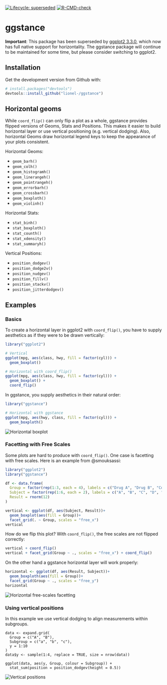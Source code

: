 
<!-- badges: start -->
[![Lifecycle: superseded](https://img.shields.io/badge/lifecycle-superseded-blue.svg)](https://www.tidyverse.org/lifecycle/#superseded)
[![R-CMD-check](https://github.com/lionel-/ggstance/actions/workflows/R-CMD-check.yaml/badge.svg)](https://github.com/lionel-/ggstance/actions/workflows/R-CMD-check.yaml)
<!-- badges: end -->

# ggstance

**Important**: This package has been superseded by [ggplot2 3.3.0](https://www.tidyverse.org/blog/2020/03/ggplot2-3-3-0/), which now has full native support for horizontality. The ggstance package will continue to be maintained for some time, but please consider switching to ggplot2.


## Installation

Get the development version from Github with:

```R
# install.packages("devtools")
devtools::install_github("lionel-/ggstance")
```


## Horizontal geoms

While `coord_flip()` can only flip a plot as a whole, ggstance
provides flipped versions of Geoms, Stats and Positions. This makes it
easier to build horizontal layer or use vertical positioning
(e.g. vertical dodging). Also, horizontal Geoms draw horizontal
legend keys to keep the appearance of your plots consistent.

Horizontal Geoms:

- `geom_barh()`
- `geom_colh()`
- `geom_histogramh()`
- `geom_linerangeh()`
- `geom_pointrangeh()`
- `geom_errorbarh()`
- `geom_crossbarh()`
- `geom_boxploth()`
- `geom_violinh()`

Horizontal Stats:

- `stat_binh()`
- `stat_boxploth()`
- `stat_counth()`
- `stat_xdensity()`
- `stat_summaryh()`

Vertical Positions:

- `position_dodgev()`
- `position_dodge2v()`
- `position_nudgev()`
- `position_fillv()`
- `position_stackv()`
- `position_jitterdodgev()`


## Examples

### Basics ###

To create a horizontal layer in ggplot2 with `coord_flip()`, you have
to supply aesthetics as if they were to be drawn vertically:

```r
library("ggplot2")

# Vertical
ggplot(mpg, aes(class, hwy, fill = factor(cyl))) +
  geom_boxplot()

# Horizontal with coord_flip()
ggplot(mpg, aes(class, hwy, fill = factor(cyl))) +
  geom_boxplot() +
  coord_flip()
```

In ggstance, you supply aesthetics in their natural order:

```r
library("ggstance")

# Horizontal with ggstance
ggplot(mpg, aes(hwy, class, fill = factor(cyl))) +
  geom_boxploth()
```

![Horizontal boxplot](https://raw.githubusercontent.com/lionel-/ggstance/readme/boxplot.png)


### Facetting with Free Scales

Some plots are hard to produce with `coord_flip()`. One case is
facetting with free scales. Here is an example from @smouksassi:

```r
library("ggplot2")
library("ggstance")

df <- data.frame(
  Group = factor(rep(1:3, each = 4), labels = c("Drug A", "Drug B", "Control")),
  Subject = factor(rep(1:6, each = 2), labels = c("A", "B", "C", "D", "E", "F")),
  Result = rnorm(12)
)

vertical <- ggplot(df, aes(Subject, Result))+
  geom_boxplot(aes(fill = Group))+
  facet_grid(. ~ Group, scales = "free_x")
vertical
```

How do we flip this plot? With `coord_flip()`, the free scales are not
flipped correctly:

```r
vertical + coord_flip()
vertical + facet_grid(Group ~ ., scales = "free_x") + coord_flip()
```

On the other hand a ggstance horizontal layer will work properly:

```r
horizontal <- ggplot(df, aes(Result, Subject))+
  geom_boxploth(aes(fill = Group))+
  facet_grid(Group ~ ., scales = "free_y")
horizontal
```

![Horizontal free-scales facetting](https://raw.githubusercontent.com/lionel-/ggstance/readme/facet-free-scales.png)


### Using vertical positions

In this example we use vertical dodging to align measurements
within subgroups.

```{r}
data <- expand.grid(
  Group = c("A", "B"),
  Subgroup = c("a", "b", "c"),
  y = 1:10
)
data$y <- sample(1:4, replace = TRUE, size = nrow(data))

ggplot(data, aes(y, Group, colour = Subgroup)) +
  stat_sum(position = position_dodgev(height = 0.5))
```

![Vertical positions](https://raw.githubusercontent.com/lionel-/ggstance/readme/position.png)
